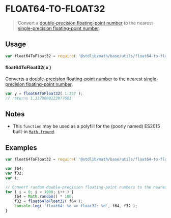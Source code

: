 FLOAT64-TO-FLOAT32
===
> Convert a [double-precision floating-point number][ieee754] to the nearest [single-precision floating-point number][ieee754].


<!-- <usage> -->
## Usage

``` javascript
var float64ToFloat32 = require( '@stdlib/math/base/utils/float64-to-float32' );
```

#### float64ToFloat32( x )

Converts a [double-precision floating-point number][ieee754] to the nearest [single-precision floating-point number][ieee754].

``` javascript
var y = float64ToFloat32( 1.337 );
// returns 1.3370000123977661
```
<!-- </usage> -->

<!-- <notes> -->
## Notes

*	This `function` may be used as a polyfill for the (poorly named) ES2015 built-in [`Math.fround`][math-fround].

<!-- </notes> -->

<!-- <examples> -->
## Examples

``` javascript
var float64ToFloat32 = require( '@stdlib/math/base/utils/float64-to-float32' );

var f64;
var f32;
var i;

// Convert random double-precision floating-point numbers to the nearest single-precision floating-point number...
for ( i = 0; i < 1000; i++ ) {
	f64 = Math.random() * 100;
	f32 = float64ToFloat32( f64 );
	console.log( 'float64: %d => float32: %d', f64, f32 );
}
```
<!-- </examples> -->

<!-- <links> -->
[ieee754]: https://en.wikipedia.org/wiki/IEEE_754-1985
[math-fround]: https://developer.mozilla.org/en-US/docs/Web/JavaScript/Reference/Global_Objects/Math/fround
<!-- </links> -->
